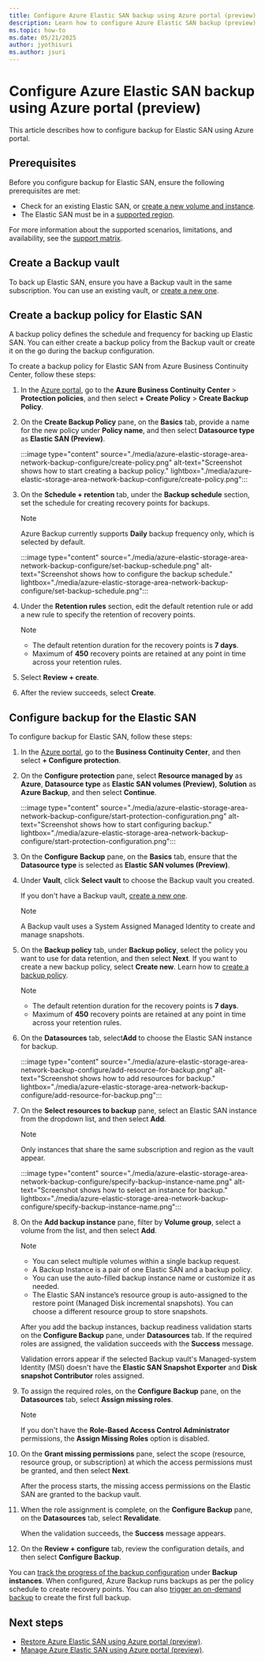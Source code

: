 ```yaml
---
title: Configure Azure Elastic SAN backup using Azure portal (preview)
description: Learn how to configure Azure Elastic SAN backup (preview) using Azure portal.
ms.topic: how-to
ms.date: 05/21/2025
author: jyothisuri
ms.author: jsuri
---
```


# Configure Azure Elastic SAN backup using Azure portal (preview)

This article describes how to configure backup for Elastic SAN using Azure portal.

## Prerequisites

Before you configure backup for Elastic SAN, ensure the following prerequisites are met:

- Check for an existing Elastic SAN, or [create a  new volume and instance](/azure/storage/elastic-san/elastic-san-create?tabs=azure-portal).
- The Elastic SAN must be in a [supported region](azure-elastic-storage-area-network-backup-support-matrix.md#supported-regions).

For more information about the supported scenarios, limitations, and availability, see the [support matrix](azure-elastic-storage-area-network-backup-support-matrix.md).

## Create a Backup vault

To back up Elastic SAN, ensure you have a Backup vault in the same subscription. You can use an existing vault, or [create a new one](create-manage-backup-vault.md#create-backup-vault).

## Create a backup policy for Elastic SAN

A backup policy defines the schedule and frequency for backing up Elastic SAN. You can either create a backup policy from the Backup vault or create it on the go during the backup configuration.

To create a backup policy for Elastic SAN from Azure Business Continuity Center, follow these steps:

1. In the [Azure portal](https://portal.azure.com/), go to the **Azure Business Continuity Center** > **Protection policies**, and then select **+ Create Policy** > **Create Backup Policy**.
1. On the **Create Backup Policy** pane, on the **Basics** tab, provide a name for the new policy under **Policy name**, and then select **Datasource type** as **Elastic SAN (Preview)**.

   :::image type="content" source="./media/azure-elastic-storage-area-network-backup-configure/create-policy.png" alt-text="Screenshot shows how to start creating a backup policy." lightbox="./media/azure-elastic-storage-area-network-backup-configure/create-policy.png":::

1. On the **Schedule + retention** tab, under the **Backup schedule** section, set the schedule for creating recovery points for backups.

   >[!Note]
   >Azure Backup currently supports **Daily** backup frequency only, which is selected by default.

   :::image type="content" source="./media/azure-elastic-storage-area-network-backup-configure/set-backup-schedule.png" alt-text="Screenshot shows how to configure the backup schedule." lightbox="./media/azure-elastic-storage-area-network-backup-configure/set-backup-schedule.png":::

1. Under the **Retention rules** section, edit the default retention rule or add a new rule to specify the retention of recovery points.

   >[!Note]
   >- The default retention duration for the recovery points is **7 days**.
   >- Maximum of **450** recovery points are retained at any point in time across your retention rules.

1. Select **Review + create**.
1. After the review succeeds, select **Create**.


## Configure backup for the Elastic SAN

To configure backup for Elastic SAN, follow these steps:

1. In the [Azure portal](https://portal.azure.com/), go to the **Business Continuity Center**, and then select **+ Configure protection**. 
1. On the **Configure protection** pane, select **Resource managed by** as **Azure**, **Datasource type** as **Elastic SAN volumes (Preview)**, **Solution** as **Azure Backup**, and then select **Continue**.

   :::image type="content" source="./media/azure-elastic-storage-area-network-backup-configure/start-protection-configuration.png" alt-text="Screenshot shows how to start configuring backup." lightbox="./media/azure-elastic-storage-area-network-backup-configure/start-protection-configuration.png":::

1. On the **Configure Backup** pane, on the **Basics** tab, ensure that the **Datasource type** is selected as **Elastic SAN volumes (Preview)**.
1. Under **Vault**, click **Select vault** to choose the Backup vault you created.

   If you don't have a Backup vault, [create a new one](#create-a-backup-vault).

   >[!Note]
   >A Backup vault uses a System Assigned Managed Identity to create and manage snapshots.

1. On the **Backup policy** tab, under **Backup policy**, select the policy you want to use for data retention, and then select **Next**.
   If you want to create a new backup policy, select **Create new**. Learn how to [create a backup policy](#create-a-backup-policy-for-elastic-san).

   >[!Note]
   >- The default retention duration for the recovery points is **7 days**.
   >- Maximum of **450** recovery points are retained at any point in time across your retention rules.
 
1. On the **Datasources** tab, select**Add** to choose the Elastic SAN instance for backup. 

   :::image type="content" source="./media/azure-elastic-storage-area-network-backup-configure/add-resource-for-backup.png" alt-text="Screenshot shows how to add resources for backup." lightbox="./media/azure-elastic-storage-area-network-backup-configure/add-resource-for-backup.png":::

1. On the **Select resources to backup** pane, select an Elastic SAN instance from the dropdown list, and then select **Add**.

   >[!Note]
   >Only instances that share the same subscription and region as the vault appear.

   :::image type="content" source="./media/azure-elastic-storage-area-network-backup-configure/specify-backup-instance-name.png" alt-text="Screenshot shows how to select an instance for backup." lightbox="./media/azure-elastic-storage-area-network-backup-configure/specify-backup-instance-name.png":::

1. On the **Add backup instance** pane, filter by **Volume group**, select a volume from the list, and then select **Add**.

   >[!Note]
   >- You can select multiple volumes within a single backup request.
   >- A Backup Instance is a pair of one Elastic SAN and a backup policy.
   >- You can use the auto-filled backup instance name or customize it as needed.
   >- The Elastic SAN instance’s resource group is auto-assigned to the restore point (Managed Disk incremental snapshots). You can choose a different resource group to store snapshots.

   After you add the backup instances, backup readiness validation starts on the **Configure Backup** pane, under **Datasources** tab. If the required roles are assigned, the  validation succeeds with the **Success** message.

   Validation errors appear if the selected Backup vault's Managed-system Identity (MSI) doesn't have the **Elastic SAN Snapshot Exporter** and **Disk snapshot Contributor** roles  assigned.

1. To assign the required roles, on the **Configure Backup** pane, on the **Datasources** tab, select **Assign missing roles**.

   >[!Note]
   >If you don't have the **Role-Based Access Control Administrator** permissions, the **Assign Missing Roles** option is disabled.

1. On the **Grant missing permissions** pane, select the scope (resource, resource group, or subscription) at which the access permissions must be granted, and then select **Next**.

   After the process starts, the missing access permissions on the Elastic SAN are granted to the backup vault. 

1. When the role assignment is complete, on the **Configure Backup** pane, on the **Datasources** tab, select **Revalidate**.

   When the validation succeeds, the **Success** message appears.

1. On the **Review + configure** tab, review the configuration details, and then select **Configure Backup**.

You can [track the progress of the backup configuration](azure-elastic-storage-area-network-backup-manage.md#view-the-elastic-san-backup-and-restore-jobs) under **Backup instances**. When configured, Azure Backup runs backups as per the policy schedule to create recovery points. You can also [trigger an on-demand backup](azure-elastic-storage-area-network-backup-manage.md#run-an-on-demand-backup) to create the first full backup.

## Next steps

- [Restore Azure Elastic SAN using Azure portal (preview)](azure-elastic-storage-area-network-backup-restore.md).
- [Manage Azure Elastic SAN using Azure portal (preview)](azure-elastic-storage-area-network-backup-manage.md).
 


